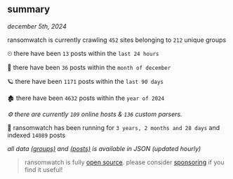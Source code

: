 
## summary
_december 5th, 2024_

ransomwatch is currently crawling `452` sites belonging to `212` unique groups

⏲ there have been `13` posts within the `last 24 hours`

🦈 there have been `36` posts within the `month of december`

🪐 there have been `1171` posts within the `last 90 days`

🏚 there have been `4632` posts within the `year of 2024`

_⚙️ there are currently `109` online hosts & `136` custom parsers._

🦕 ransomwatch has been running for `3 years, 2 months and 28 days` and indexed `14089` posts

_all data  [(groups)](http://ransomwhat.telemetry.ltd/groups) and [(posts)](http://ransomwhat.telemetry.ltd/posts) is available in JSON (updated hourly)_

> ransomwatch is fully [open source](https://github.com/joshhighet/ransomwatch#ransomwatch--). please consider [sponsoring](https://github.com/sponsors/joshhighet) if you find it useful!
